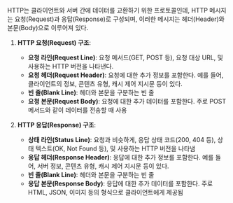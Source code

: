 
HTTP는 클라이언트와 서버 간에 데이터를 교환하기 위한 프로토콜인데, HTTP 메시지는 요청(Request)과 응답(Response)로 구성되며, 이러한 메시지는 헤더(Header)와 본문(Body)으로 이루어져 있다.

1. **HTTP 요청(Request) 구조**:
    - **요청 라인(Request Line)**: 요청 메서드(GET, POST 등), 요청 대상 URL, 및 사용하는 HTTP 버전을 나타낸다.
    - **요청 헤더(Request Header)**: 요청에 대한 추가 정보를 포함한다. 예를 들어, 클라이언트의 정보, 콘텐츠 유형, 캐시 제어 지시문 등이 있다.
    - **빈 줄(Blank Line)**: 헤더와 본문을 구분하는 빈 줄
    - **요청 본문(Request Body)**: 요청에 대한 추가 데이터를 포함한다. 주로 POST 메서드와 같이 데이터를 전송할 때 사용

2. **HTTP 응답(Response) 구조**:
    
    - **상태 라인(Status Line)**: 요청과 비슷하게, 응답 상태 코드(200, 404 등), 상태 텍스트(OK, Not Found 등), 및 사용하는 HTTP 버전을 나타냄
    - **응답 헤더(Response Header)**: 응답에 대한 추가 정보를 포함한다. 예를 들어, 서버 정보, 콘텐츠 유형, 캐시 제어 지시문 등이 있다.
    - **빈 줄(Blank Line)**: 헤더와 본문을 구분하는 빈 줄
    - **응답 본문(Response Body)**: 응답에 대한 추가 데이터를 포함한다. 주로 HTML, JSON, 이미지 등의 형식으로 클라이언트에게 제공됨